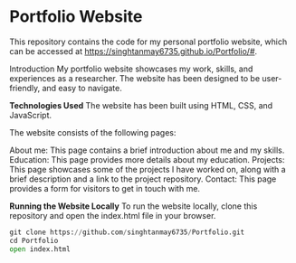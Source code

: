 # Portfolio Website
This repository contains the code for my personal portfolio website, which can be accessed at https://singhtanmay6735.github.io/Portfolio/#.

Introduction
My portfolio website showcases my work, skills, and experiences as a researcher. The website has been designed to be user-friendly, and easy to navigate.

**Technologies Used**
The website has been built using HTML, CSS, and JavaScript.

The website consists of the following pages:

About me: This page contains a brief introduction about me and my skills.
Education: This page provides more details about my education.
Projects: This page showcases some of the projects I have worked on, along with a brief description and a link to the project repository.
Contact: This page provides a form for visitors to get in touch with me.


**Running the Website Locally**
To run the website locally, clone this repository and open the index.html file in your browser.

```python
git clone https://github.com/singhtanmay6735/Portfolio.git
cd Portfolio
open index.html
```
